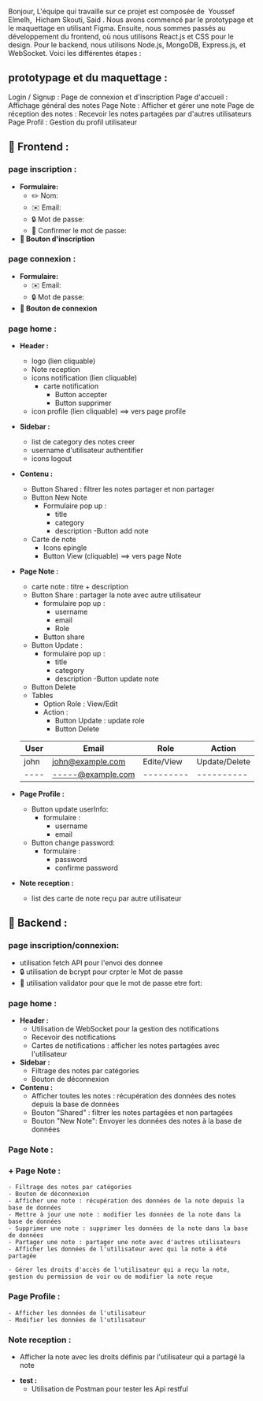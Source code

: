 Bonjour,
L'équipe qui travaille sur ce projet est composée de  Youssef Elmelh,  Hicham Skouti, Said .
Nous avons commencé par le prototypage et le maquettage en utilisant Figma. Ensuite, nous sommes passés au développement du frontend, où nous utilisons React.js et CSS pour le design. Pour le backend, nous utilisons Node.js, MongoDB, Express.js, et WebSocket.
Voici les différentes étapes :

## prototypage et du maquettage :
Login / Signup : Page de connexion et d'inscription
Page d'accueil : Affichage général des notes
Page Note : Afficher et gérer une note
Page de réception des notes : Recevoir les notes partagées par d'autres utilisateurs
Page Profil : Gestion du profil utilisateur

## 📄 Frontend : 
### page inscription : 
+ **Formulaire:**
  - ✏️ Nom:
  - ✉️ Email:
  - 🔒 Mot de passe:
  - 🔄 Confirmer le mot de passe:
+ **🔘 Bouton d'inscription** 

### page connexion : 
+ **Formulaire:**
  - ✉️ Email:
  - 🔒 Mot de passe:
+ **🔘 Bouton de connexion** 

### page home :
+ **Header :**
  - logo (lien cliquable)
  - Note reception
  - icons notification (lien cliquable)
      - carte notification  
        - Button accepter 
        - Button supprimer 
  - icon profile (lien cliquable) ==> vers page profile

+ **Sidebar :**
  - list de category des notes creer
  - username d'utilisateur authentifier
  - icons logout 
+ **Contenu :**
  - Button Shared : filtrer les notes partager et non partager 
  - Button New Note
    - Formulaire pop up :
      - title
      - category
      - description 
     -Button add note
  - Carte de note 
    - Icons epingle 
    - Button View (cliquable) ==> vers page Note
+ **Page Note :**
  - carte note : titre + description 
  - Button Share : partager la note avec autre utilisateur 
      - formulaire pop up :
        - username 
        - email 
        - Role 
      - Button share
  - Button Update :
      - formulaire pop up :
        - title 
        - category
        - description 
      -Button update note
  - Button Delete
  - Tables 
      - Option Role : View/Edit
      - Action : 
        - Button Update : update role
        - Button Delete 



   | User      | Email              | Role      | Action     |
   |-----------|--------------------|-----------|------------|
   | john   | john@example.com   |Edite/View |Update/Delete|
   |----       | -----@example.com  | --------- | ----------|

+ **Page Profile :**
  - Button update userInfo:
      - formulaire :
        - username 
        - email
  - Button change password:
      - formulaire :
        - password 
        - confirme password

+ **Note reception :**
  - list des carte de note reçu par autre utilisateur
 

## 📄 Backend : 
### page inscription/connexion: 
  - utilisation fetch API pour l'envoi des donnee
  - 🔒 utilisation de bcrypt pour crpter le Mot de passe
  - 🔄 utilisation validator pour que le mot de passe etre fort:
### page home :
+ **Header :**
  - Utilisation de WebSocket pour la gestion des notifications
  - Recevoir des notifications
  - Cartes de notifications : afficher les notes partagées avec l'utilisateur
+ **Sidebar :**
    - Filtrage des notes par catégories
    - Bouton de déconnexion
+ **Contenu :**
    -  Afficher toutes les notes : récupération des données des notes depuis la base de données
    - Bouton "Shared" : filtrer les notes partagées et non partagées
    - Bouton "New Note": Envoyer les données des notes à la base de données
      
### Page Note :
### + **Page Note :**
    - Filtrage des notes par catégories
    - Bouton de déconnexion
    - Afficher une note : récupération des données de la note depuis la base de données
    - Mettre à jour une note : modifier les données de la note dans la base de données  
    - Supprimer une note : supprimer les données de la note dans la base de données
    - Partager une note : partager une note avec d'autres utilisateurs    
    - Afficher les données de l'utilisateur avec qui la note a été partagée
    
    - Gérer les droits d'accès de l'utilisateur qui a reçu la note, gestion du permission de voir ou de modifier la note reçue
### Page Profile :
    - Afficher les données de l'utilisateur
    - Modifier les données de l'utilisateur

### Note reception :
  - Afficher la note avec les droits définis par l'utilisateur qui a partagé la note

+ **test :**
  - Utilisation de Postman pour tester les Api restful 










  















  



